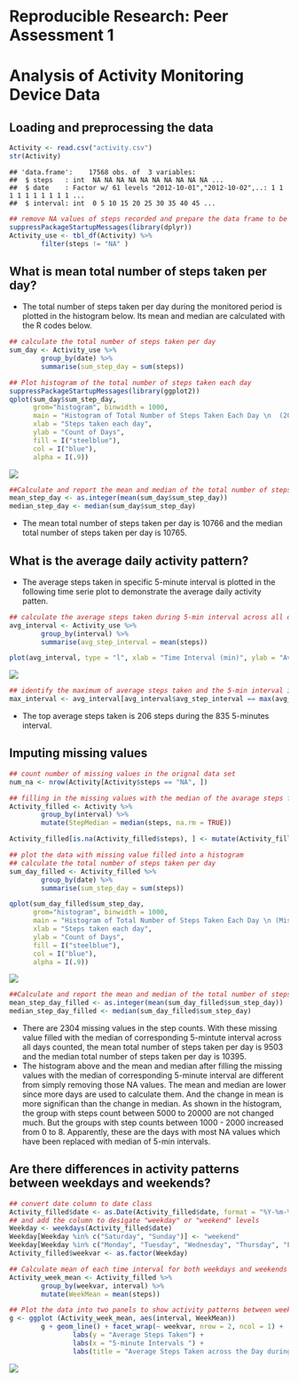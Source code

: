 # Reproducible Research: Peer Assessment 1


Analysis of Activity Monitoring Device Data 
===========================================

## Loading and preprocessing the data


```r
Activity <- read.csv("activity.csv")
str(Activity)
```

```
## 'data.frame':	17568 obs. of  3 variables:
##  $ steps   : int  NA NA NA NA NA NA NA NA NA NA ...
##  $ date    : Factor w/ 61 levels "2012-10-01","2012-10-02",..: 1 1 1 1 1 1 1 1 1 1 ...
##  $ interval: int  0 5 10 15 20 25 30 35 40 45 ...
```

```r
## remove NA values of steps recorded and prepare the data frame to be analyzed with dplyr package.
suppressPackageStartupMessages(library(dplyr))
Activity_use <- tbl_df(Activity) %>%
        filter(steps != "NA" )
```


## What is mean total number of steps taken per day?
* The total number of steps taken per day during the monitored period is plotted in the histogram below. Its mean and median are calculated with the R codes below.


```r
## calculate the total number of steps taken per day
sum_day <- Activity_use %>%
        group_by(date) %>%
        summarise(sum_step_day = sum(steps))

## Plot histogram of the total number of steps taken each day
suppressPackageStartupMessages(library(ggplot2))
qplot(sum_day$sum_step_day, 
      grom="histogram", binwidth = 1000, 
      main = "Histogram of Total Number of Steps Taken Each Day \n  (2012-10-01 to 2012-11-30)",
      xlab = "Steps taken each day",
      ylab = "Count of Days",
      fill = I("steelblue"),
      col = I("blue"),
      alpha = I(.9))
```

![](PA1_template_files/figure-html/sumperday-1.png) 

```r
##Calculate and report the mean and median of the total number of steps taken per day
mean_step_day <- as.integer(mean(sum_day$sum_step_day))
median_step_day <- median(sum_day$sum_step_day)
```

* The mean total number of steps taken per day is 10766 and the median total number of steps taken per day is 10765. 


## What is the average daily activity pattern?
* The average steps taken in specific 5-minute interval is plotted in the following time serie plot to demonstrate the average daily activity patten. 


```r
## calculate the average steps taken during 5-min interval across all days
avg_interval <- Activity_use %>%
        group_by(interval) %>%
        summarise(avg_step_interval = mean(steps))

plot(avg_interval, type = "l", xlab = "Time Interval (min)", ylab = "Average Steps Taken", main ="Average Number of Steps Taken in 5-minutes Interval across All Days \n (2012-10-01 to 2012-11-30)" )
```

![](PA1_template_files/figure-html/actpattern-1.png) 

```r
## identify the maximum of average steps taken and the 5-min interval it occurs
max_interval <- avg_interval[avg_interval$avg_step_interval == max(avg_interval$avg_step_interval), ]
```

* The top average steps taken is 206 steps during the 835 5-minutes interval.

## Imputing missing values

```r
## count number of missing values in the orignal data set
num_na <- nrow(Activity[Activity$steps == "NA", ])

## filling in the missing values with the median of the avarage steps for the same 5-min interval across all days. 
Activity_filled <- Activity %>%
        group_by(interval) %>%
        mutate(StepMedian = median(steps, na.rm = TRUE))

Activity_filled[is.na(Activity_filled$steps), ] <- mutate(Activity_filled[is.na(Activity_filled$steps), ], steps = StepMedian)

## plot the data with missing value filled into a histogram
## calculate the total number of steps taken per day
sum_day_filled <- Activity_filled %>%
        group_by(date) %>%
        summarise(sum_step_day = sum(steps))

qplot(sum_day_filled$sum_step_day, 
      grom="histogram", binwidth = 1000, 
      main = "Histogram of Total Number of Steps Taken Each Day \n (Missing Value Filled with Median of 5-min interval) \n  (2012-10-01 to 2012-11-30)",
      xlab = "Steps taken each day",
      ylab = "Count of Days",
      fill = I("steelblue"),
      col = I("blue"),
      alpha = I(.9))
```

![](PA1_template_files/figure-html/missingvlaues-1.png) 

```r
##Calculate and report the mean and median of the total number of steps taken per day
mean_step_day_filled <- as.integer(mean(sum_day_filled$sum_step_day))
median_step_day_filled <- median(sum_day_filled$sum_step_day)
```
* There are 2304 missing values in the step counts. With these missing value filled with the median of corresponding 5-mintute interval across all days counted, the mean total number of steps taken per day is 9503 and the median total number of steps taken per day is 10395. 
* The histogram above and the mean and median after filling the missing values with the median of corresponding 5-minute interval are different from simply removing those NA values. The mean and median are lower since more days are used to calculate them. And the change in mean is more significan than the change in median. As shown in the histogram, the group with steps count between 5000 to 20000 are not changed much. But the groups with step counts between 1000 - 2000 increased from 0 to 8. Apparently, these are the days with most NA values which have been replaced with median of 5-min intervals. 

## Are there differences in activity patterns between weekdays and weekends?

```r
## convert date column to date class 
Activity_filled$date <- as.Date(Activity_filled$date, format = "%Y-%m-%d")
## and add the column to desigate "weekday" or "weekend" levels
Weekday <- weekdays(Activity_filled$date)
Weekday[Weekday %in% c("Saturday", "Sunday")] <- "weekend"
Weekday[Weekday %in% c("Monday", "Tuesday", "Wednesday", "Thursday", "Friday")] <- "weekday"
Activity_filled$weekvar <- as.factor(Weekday)

## Calculate mean of each time interval for both weekdays and weekends
Activity_week_mean <- Activity_filled %>%
        group_by(weekvar, interval) %>%
        mutate(WeekMean = mean(steps))

## Plot the data into two panels to show activity patterns between weekdays and weekends
g <- ggplot (Activity_week_mean, aes(interval, WeekMean))
        g + geom_line() + facet_wrap(~ weekvar, nrow = 2, ncol = 1) + 
                labs(y = "Average Steps Taken") + 
                labs(x = "5-minute Intervals ") + 
                labs(title = "Average Steps Taken across the Day during Weekdays and Weekends")
```

![](PA1_template_files/figure-html/weekdiffweekend-1.png) 



